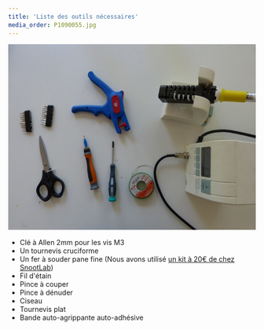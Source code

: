 ```yaml
---
title: 'Liste des outils nécessaires'
media_order: P1090055.jpg
---
```


![](P1090055.jpg)

* Clé à Allen 2mm pour les vis M3
* Un tournevis cruciforme
* Un fer à souder pane fine \(Nous avons utilisé [un kit à 20€ de chez SnootLab](http://snootlab.fr/lang-en/snootlab-shields/1033-the-everything-you-need-to-get-soldering-kit-v10-en.html)\)
* Fil d'étain
* Pince à couper
* Pince à dénuder
* Ciseau
* Tournevis plat 
* Bande auto-agrippante auto-adhésive



